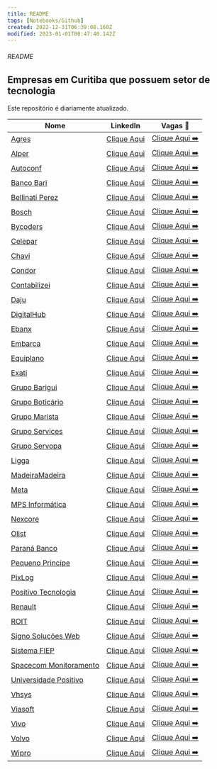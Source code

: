 ```yaml
---
title: README
tags: [Notebooks/Github]
created: 2022-12-31T06:39:08.160Z
modified: 2023-01-01T00:47:40.142Z
---
```


###### README

## Empresas em Curitiba que possuem setor de tecnologia

Este repositório é diariamente atualizado.

| Nome                                                          | LinkedIn                                                                                    | Vagas 🔗                                                                                                                                             |
| ------------------------------------------------------------- | ------------------------------------------------------------------------------------------- | ---------------------------------------------------------------------------------------------------------------------------------------------------- |
| [Agres](https://agres.com.br/)                                | [Clique Aqui](https://www.linkedin.com/company/agresagricultura)                            | [Clique Aqui ➡️](https://agres.com.br/oportunidades/)                                                                                                |
| [Alper](https://agenciaalper.com.br)                          | [Clique Aqui](https://www.linkedin.com/company/agencia-alper/)                              | [Clique Aqui ➡️](https://agenciaalper.com.br/trabalhe-conosco/)                                                                                      |
| [Autoconf](https://autoconf.com.br/)                          | [Clique Aqui](https://www.linkedin.com/company/autoconf)                                    | [Clique Aqui ➡️](https://www.linkedin.com/company/autoconf/jobs/)                                                                                    |
| [Banco Bari](https://bancobari.com.br/)                       | [Clique Aqui](https://www.linkedin.com/company/bancobari/)                                  | [Clique Aqui ➡️](https://www.linkedin.com/company/bancobari/jobs/)                                                                                   |
| [Bellinati Perez](https://www.bellinatiperez.com.br/)         | [Clique Aqui](https://www.linkedin.com/company/bellinati-perez/)                            | [Clique Aqui ➡️](https://jobs.kenoby.com/bellinati)                                                                                                  |
| [Bosch](https://www.bosch.com.br)                             | [Clique Aqui](https://www.linkedin.com/company/bosch/)                                      | [Clique Aqui ➡️](https://careers.smartrecruiters.com/BoschGroup/brazil)                                                                              |
| [Bycoders](https://www.bycoders.com.br)                       | [Clique Aqui](https://www.linkedin.com/company/bycoders-tecnologia/)                        | [Clique Aqui ➡️](https://www.bycoders.com.br/careers)                                                                                                |
| [Celepar](https://www.celepar.pr.gov.br/)                     | [Clique Aqui](https://www.linkedin.com/company/celeparcomunica/)                            | [Clique Aqui ➡️](https://www4.pr.gov.br/gee/jsp/frm_busca_vagas.jsp)                                                                                 |
| [Chavi](https://chavi.com.br)                                 | [Clique Aqui](https://www.linkedin.com/company/chavidigital/)                               | [Clique Aqui ➡️](https://chavi.com.br/trabalhe-conosco/)                                                                                             |
| [Condor](https://www.condor.com.br/)                          | [Clique Aqui](https://www.linkedin.com/company/redecondor)                                  | [Clique Aqui ➡️](https://www.linkedin.com/company/redecondor/jobs/)                                                                                  |
| [Contabilizei](https://www.contabilizei.com.br/)              | [Clique Aqui](https://www.linkedin.com/company/contabilizei)                                | [Clique Aqui ➡️](https://contabilizei.gupy.io/)                                                                                                      |
| [Daju](https://www.daju.com.br/)                              | [Clique Aqui](https://www.linkedin.com/company/lojas-daju/)                                 | [Clique Aqui ➡️](https://lojasdaju.abler.com.br/)                                                                                                    |
| [DigitalHub](https://www.digitalhub.com.br/)                  | [Clique Aqui](https://www.linkedin.com/company/digital-hub-adobe-magento-solution-partner/) | [Clique Aqui ➡️](https://www.digitalhub.com.br/trabalhe-conosco/)                                                                                    |
| [Ebanx](https://business.ebanx.com/pt-br/)                    | [Clique Aqui](https://www.linkedin.com/company/ebanx/)                                      | [Clique Aqui ➡️](https://boards.greenhouse.io/ebanx)                                                                                                 |
| [Embarca](https://www.embarca.ai/)                            | [Clique Aqui](https://www.linkedin.com/company/embarcabrasil/)                              | [Clique Aqui ➡️](https://embarca.abler.com.br/)                                                                                                      |
| [Equiplano](https://www.equiplano.com.br/index.php)           | [Clique Aqui](https://www.linkedin.com/company/equiplano/)                                  | [Clique Aqui ➡️](https://equiplanosistemas.solides.jobs/)                                                                                            |
| [Exati](https://exati.com.br/)                                | [Clique Aqui](https://www.linkedin.com/company/exati-tecnologia/)                           | [Clique Aqui ➡️](https://exati.solides.jobs/)                                                                                                        |
| [Grupo Barigui](https://www.grupobarigui.com.br/)             | [Clique Aqui](https://www.linkedin.com/company/grupo-barigui/)                              | [Clique Aqui ➡️](https://grupobarigui.abler.com.br/)                                                                                                 |
| [Grupo Boticário]()                                           | [Clique Aqui](https://www.linkedin.com/company/grupo-boticario/)                            | [Clique Aqui ➡️](https://grupoboticario.gupy.io/)                                                                                                    |
| [Grupo Marista](http://www.grupomarista.org.br)               | [Clique Aqui](https://www.linkedin.com/company/grupo-marista/)                              | [Clique Aqui ➡️](https://jobs.kenoby.com/grupomarista)                                                                                               |
| [Grupo Services](https://gruposervices.com.br/)               | [Clique Aqui](https://www.linkedin.com/company/gruposervicesbywebhelp/)                     | [Clique Aqui ➡️](https://www.linkedin.com/company/gruposervicesbywebhelp/jobs/)                                                                      |
| [Grupo Servopa](http://gruposervopa.com.br/)                  | [Clique Aqui](https://www.linkedin.com/company/grupo-servopa/)                              | [Clique Aqui ➡️](https://servopa.gupy.io/)                                                                                                           |
| [Ligga](https://liggavc.com.br/)                              | [Clique Aqui](https://www.linkedin.com/company/liggavc)                                     | [Clique Aqui ➡️](https://liggatelecom.gupy.io/)                                                                                                      |
| [MadeiraMadeira](https://www.madeiramadeira.com.br/)          | [Clique Aqui](https://www.linkedin.com/company/madeiramadeira/)                             | [Clique Aqui ➡️](https://madeiracarreira.gupy.io/)                                                                                                   |
| [Meta](https://www.meta.com.br/)                              | [Clique Aqui](https://www.linkedin.com/company/metaoficial)                                 | [Clique Aqui ➡️](https://www.linkedin.com/company/metaoficial/jobs/)                                                                                 |
| [MPS Informática](https://www.mps.com.br/)                    | [Clique Aqui](https://www.linkedin.com/company/mps-informatica-ltda)                        | [Clique Aqui ➡️](https://www.linkedin.com/company/mps-informatica-ltda/jobs/)                                                                        |
| [Nexcore](https://nexcore.com.br)                             | [Clique Aqui](https://www.linkedin.com/company/nexcore-tecnologia)                          | [Clique Aqui ➡️](https://nexcore.com.br/trabalhe-conosco/)                                                                                           |
| [Olist](https://olist.com)                                    | [Clique Aqui](https://www.linkedin.com/company/olist/)                                      | [Clique Aqui ➡️](https://olist.gupy.io/)                                                                                                             |
| [Paraná Banco](https://site.paranabanco.com.br/)              | [Clique Aqui](https://www.linkedin.com/company/paran-banco-s-a/)                            | [Clique Aqui ➡️](https://jobs.quickin.io/paranabanco/jobs)                                                                                           |
| [Pequeno Principe](pequenoprincipe.org.br/hospital/)          | [Clique Aqui](https://www.linkedin.com/company/hospitalpequenoprincipe/)                    | [Clique Aqui ➡️](https://trabalheconosco.vagas.com.br/hpp)                                                                                           |
| [PixLog](https://pixlog.com.br/)                              | [Clique Aqui](https://www.linkedin.com/company/pixlog/)                                     | [Clique Aqui ➡️](https://www.linkedin.com/company/pixlog/jobs)                                                                                       |
| [Positivo Tecnologia](https://www.positivotecnologia.com.br/) | [Clique Aqui](https://www.linkedin.com/company/positivo-tecnologia)                         | [Clique Aqui ➡️](https://positivotecnologia.gupy.io/)                                                                                                |
| [Renault](https://www.renault.com.br/)                        | [Clique Aqui](https://www.linkedin.com/company/renaultgroup/)                               | [Clique Aqui ➡️](https://jobs.kenoby.com/renaultbrasil/)                                                                                             |
| [ROIT](https://roit.com.br/)                                  | [Clique Aqui](https://www.linkedin.com/company/roit-ai/)                                    | [Clique Aqui ➡️](https://www.glassdoor.com.br/Vagas/ROIT-Vagas-E2492726.htm)                                                                         |
| [Signo Soluções Web](https://site.signoweb.com.br/)           | [Clique Aqui](https://www.linkedin.com/company/signoweb/)                                   | [Clique Aqui ➡️](https://signoweb.abler.com.br/)                                                                                                     |
| [Sistema FIEP](https://www.sistemafiep.org.br/)               | [Clique Aqui](https://www.linkedin.com/company/sistemafiep/)                                | [Clique Aqui ➡️](https://jobs.jobconvo.com/pt-br/careers/sistema-fiep/35ad6a0f-51a9-4b5f-b1fe-154124819dfd/)                                         |
| [Spacecom Monitoramento](https://www.spacecom.com.br/)        | [Clique Aqui](https://www.linkedin.com/company/spacecomm/)                                  | [Clique Aqui ➡️](https://spacecom.solides.jobs/)                                                                                                     |
| [Universidade Positivo](up.edu.br)                            | [Clique Aqui](https://www.linkedin.com/school/universidadepositivo)                         | [Clique Aqui ➡️](https://up.gupy.io/)                                                                                                                |
| [Vhsys](https://www.vhsys.com.br/)                            | [Clique Aqui](https://www.linkedin.com/company/vhsys/)                                      | [Clique Aqui ➡️](https://vhsys.gupy.io/)                                                                                                             |
| [Viasoft ](https://viasoft.com.br)                            | [Clique Aqui](https://www.linkedin.com/company/viasoftoficial/)                             | [Clique Aqui ➡️](https://viasoft.gupy.io/)                                                                                                           |
| [Vivo](www.vivo.com.br)                                       | [Clique Aqui](www.linkedin.com/company/vivo-telefonicabr)                                   | [Clique Aqui ➡️](https://vivo.gupy.io/)                                                                                                              |
| [Volvo](https://www.volvocars.com/br)                         | [Clique Aqui](https://www.linkedin.com/company/volvo-group/)                                | [Clique Aqui ➡️](https://www.volvogroup.com/br/careers/job-openings.html#page=1&countries=Brazil)                                                    |
| [Wipro](https://www.wipro.com/)                               | [Clique Aqui](https://www.linkedin.com/company/wipro)                                       | [Clique Aqui ➡️](https://careers.wipro.com/careers-home/jobs?stretchUnits=KILOMETERS&stretch=10&location=Curitiba&lat=-25.42778&lng=-49.27306&woe=7) |
